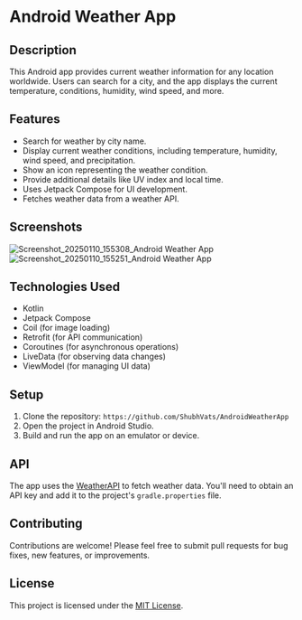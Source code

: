 # Android Weather App

## Description

This Android app provides current weather information for any location worldwide. Users can search for a city, and the app displays the current temperature, conditions, humidity, wind speed, and more.

## Features

* Search for weather by city name.
* Display current weather conditions, including temperature, humidity, wind speed, and precipitation.
* Show an icon representing the weather condition.
* Provide additional details like UV index and local time.
* Uses Jetpack Compose for UI development.
* Fetches weather data from a weather API.

## Screenshots
![Screenshot_20250110_155308_Android Weather App](https://github.com/user-attachments/assets/ed9d480e-7bec-4fe3-b11c-973e299b8ad6)
![Screenshot_20250110_155251_Android Weather App](https://github.com/user-attachments/assets/0a3fc834-d031-420a-b5b7-f98f01b03da7)


## Technologies Used

* Kotlin
* Jetpack Compose
* Coil (for image loading)
* Retrofit (for API communication)
* Coroutines (for asynchronous operations)
* LiveData (for observing data changes)
* ViewModel (for managing UI data)

## Setup

1. Clone the repository: `https://github.com/ShubhVats/AndroidWeatherApp`
2. Open the project in Android Studio.
3. Build and run the app on an emulator or device.

## API

The app uses the [WeatherAPI](https://www.weatherapi.com/) to fetch weather data. You'll need to obtain an API key and add it to the project's `gradle.properties` file.

## Contributing

Contributions are welcome! Please feel free to submit pull requests for bug fixes, new features, or improvements.

## License

This project is licensed under the [MIT License](LICENSE).
